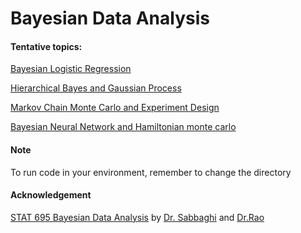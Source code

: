 # Bayesian Data Analysis


#### Tentative topics:

[Bayesian Logistic Regression](http://rpubs.com/greyman/Bayesian_Logistic_Regression)

[Hierarchical Bayes and Gaussian Process](http://rpubs.com/greyman/308720)

[Markov Chain Monte Carlo and Experiment Design](http://rpubs.com/greyman/MCMC_MH_Sampling)

[Bayesian Neural Network and Hamiltonian monte carlo](http://rpubs.com/greyman/323557)

#### Note

To run code in your environment, remember to change the directory

#### Acknowledgement

[STAT 695 Bayesian Data Analysis](http://www.stat.purdue.edu/~sabbaghi/teaching/STAT%20695%20Syllabus%202017.pdf) by [Dr. Sabbaghi](http://www.stat.purdue.edu/~sabbaghi/) and [Dr.Rao](https://varao.github.io/)
